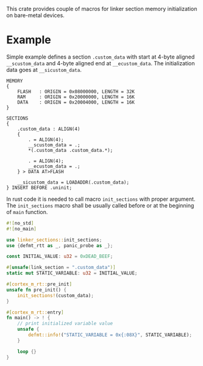 This crate provides couple of macros for linker section memory initialization on bare-metal devices.

# Example

Simple example defines a section `.custom_data` with start at 4-byte aligned `__scustom_data`
and 4-byte aligned end at `__ecustom_data`. The initialization data goes at `__sicustom_data`.

```text
MEMORY
{
    FLASH   : ORIGIN = 0x08000000, LENGTH = 32K
    RAM     : ORIGIN = 0x20000000, LENGTH = 16K
    DATA    : ORIGIN = 0x20004000, LENGTH = 16K
}

SECTIONS
{
    .custom_data : ALIGN(4)
    {
        . = ALIGN(4);
        __scustom_data = .;
        *(.custom_data .custom_data.*);

        . = ALIGN(4);
        __ecustom_data = .;
    } > DATA AT>FLASH

    __sicustom_data = LOADADDR(.custom_data);
} INSERT BEFORE .uninit;
```

In rust code it is needed to call macro `init_sections` with proper argument. The `init_sections`
macro shall be usually called before or at the beginning of `main` function.

```rust
#![no_std]
#![no_main]

use linker_sections::init_sections;
use {defmt_rtt as _, panic_probe as _};

const INITIAL_VALUE: u32 = 0xDEAD_BEEF;

#[unsafe(link_section = ".custom_data")]
static mut STATIC_VARIABLE: u32 = INITIAL_VALUE;

#[cortex_m_rt::pre_init]
unsafe fn pre_init() {
    init_sections!(custom_data);
}

#[cortex_m_rt::entry]
fn main() -> ! {
    // print initialized variable value
    unsafe {
        defmt::info!("STATIC_VARIABLE = 0x{:08X}", STATIC_VARIABLE);
    }

    loop {}
}
```
